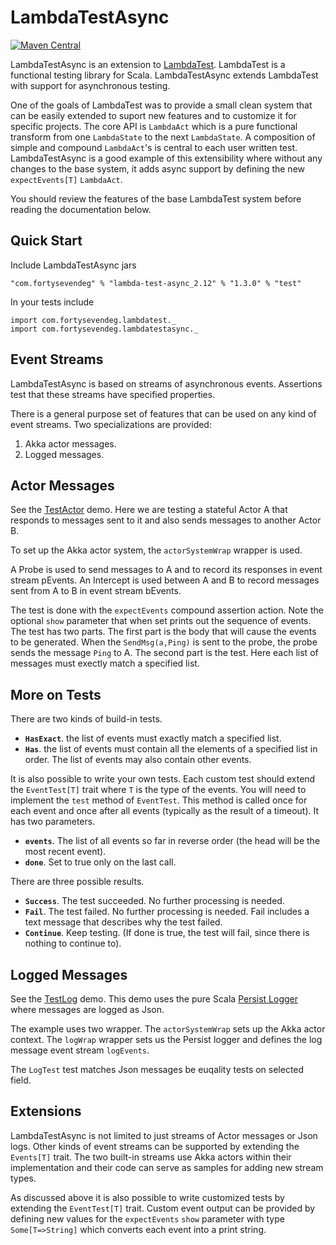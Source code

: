 # LambdaTestAsync

[![Maven Central](https://img.shields.io/maven-central/v/com.fortysevendeg/lambda-test-async_2.12.svg)](https://maven-badges.herokuapp.com/maven-central/com.fortysevendeg/lambda-test-async_2.12)

LambdaTestAsync is an extension to 
[LambdaTest](https://github.com/47deg/LambdaTest). 
LambdaTest is a functional testing library for Scala.
LambdaTestAsync extends LambdaTest with support for asynchronous testing.

One of the goals of LambdaTest was to provide a small clean system that can be easily 
extended to suport new features and to customize it for specific projects. 
The core API is `LambdaAct` which is a pure functional transform from one `LambdaState` to the
next `LambdaState`. A composition of simple and compound `LambdaAct`'s is central to
each user written test.
LambdaTestAsync is a good example of this extensibility where without any changes 
to the base system, it adds async support by defining the new `expectEvents[T]` `LambdaAct`.

You should review the features of the base LambdaTest system before 
reading the documentation below.

## Quick Start

Include LambdaTestAsync jars

    "com.fortysevendeg" % "lambda-test-async_2.12" % "1.3.0" % "test"
    
In your tests include

    import com.fortysevendeg.lambdatest._
    import com.fortysevendeg.lambdatestasync._
    
## Event Streams

LambdaTestAsync is based on streams of asynchronous events. Assertions test that 
these streams have specified properties.

There is a general purpose set of features that can be used on any kind of event streams.
Two specializations are provided:

1. Akka actor messages.
2. Logged messages.

## Actor Messages

See the [TestActor](https://github.com/47deg/LambdaTestAsync/blob/master/src/test/scala/demo/TestActor.scala) 
demo. Here we are testing a stateful Actor A that responds to messages sent to it and also sends messages to another
Actor B.

To set up the Akka actor system, the `actorSystemWrap` wrapper is used.

A Probe is used to send messages to A and to record its responses in event stream pEvents.
An Intercept is used between A and B to record messages sent from A to B in event stream bEvents.

The test is done with the `expectEvents` compound assertion action. Note the optional `show` parameter that
when set prints out the sequence of events. The test has two parts. The first part is the body that will cause 
the events to be generated. When the `SendMsg(a,Ping)` is sent to the probe, the probe sends the message `Ping` to A.
The second part is the test. Here each list of messages must exectly match a specified list.

## More on Tests

There are two kinds of build-in tests. 

* **`HasExact`**. the list of events must exactly match a specified list.
* **`Has`**. the list of events must contain all the elements of a specified list in order. The list of events may also contain other events.

It is also possible to write your own tests. Each custom test should extend the `EventTest[T]` trait where `T` is the type of the events.
You will need to implement the `test` method of `EventTest`. This method is called once for each event and once after all events (typically as the result of a timeout). It has two parameters.

* **`events`**. The list of all events so far in reverse order (the head will be the most recent event).
* **`done`**. Set to true only on the last call.

There are three possible results.

* **`Success`**. The test succeeded. No further processing is needed.
* **`Fail`**. The test failed. No further processing is needed. Fail includes a text message that describes why the test failed.
* **`Continue`**. Keep testing. (If done is true, the test will fail, since there is nothing to continue to).

## Logged Messages

See the [TestLog](https://github.com/47deg/LambdaTestAsync/blob/master/src/test/scala/demo/TestLog.scala) 
demo. This demo uses the pure Scala 
[Persist Logger](https://github.com/nestorpersist/logging) where messages are logged as Json.

The example uses two wrapper. The `actorSystemWrap` sets up the Akka actor context. The `logWrap` wrapper sets us the Persist logger and defines the log message event stream `logEvents`.

The `LogTest` test matches Json messages be euqality tests on selected field.

## Extensions

LambdaTestAsync is not limited to just streams of Actor messages or Json logs. Other kinds of event streams can be supported by extending the `Events[T]` trait. The two built-in streams use Akka actors within their implementation and their code can serve as samples for adding new stream types.

As discussed above it is also possible to write customized tests by extending the `EventTest[T]` trait. Custom event output can be provided by defining new values for the `expectEvents` `show` parameter with type `Some[T=>String]` which converts each event into a print string.
